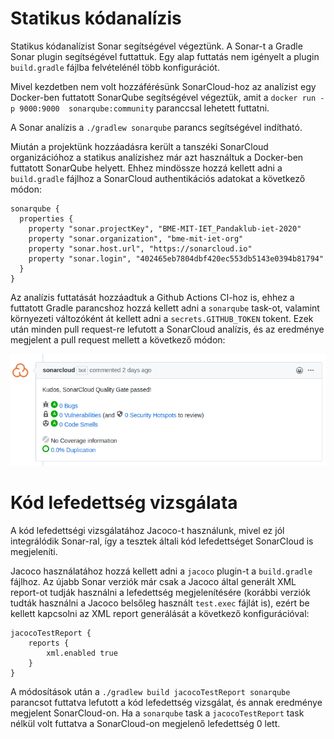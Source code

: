 # Statikus kódanalízis
Statikus kódanalízist Sonar segítségével végeztünk. A Sonar-t a Gradle Sonar plugin segítségével futtattuk. Egy alap futtatás nem igényelt a plugin `build.gradle` fájlba felvételénél több konfigurációt.

Mivel kezdetben nem volt hozzáférésünk SonarCloud-hoz az analízist egy Docker-ben futtatott SonarQube segítségével végeztük, amit a `docker run -p 9000:9000  sonarqube:community` paranccsal lehetett futtatni.

A Sonar analízis a `./gradlew sonarqube` parancs segítségével indítható.

Miután a projektünk hozzáadásra került a tanszéki SonarCloud organizációhoz a statikus analízishez már azt használtuk a Docker-ben futtatott SonarQube helyett. Ehhez mindössze hozzá kellett adni a `build.gradle` fájlhoz a SonarCloud authentikációs adatokat a következő módon:
```
sonarqube {
  properties {
    property "sonar.projectKey", "BME-MIT-IET_Pandaklub-iet-2020"
    property "sonar.organization", "bme-mit-iet-org"
    property "sonar.host.url", "https://sonarcloud.io"
    property "sonar.login", "402465eb7804dbf420ec553db5143e0394b81794"
  }
}
```

Az analízis futtatását hozzáadtuk a Github Actions CI-hoz is, ehhez a futtatott Gradle parancshoz hozzá kellett adni a `sonarqube` task-ot, valamint környezeti változóként át kellett adni a `secrets.GITHUB_TOKEN` tokent. Ezek után minden pull request-re lefutott a SonarCloud analízis, és az eredménye megjelent a pull request mellett a következő módon:

![Github SonarCloud eredmény](images/github_sonar.png)

# Kód lefedettség vizsgálata
A kód lefedettségi vizsgálatához Jacoco-t használunk, mivel ez jól integrálódik Sonar-ral, így a tesztek általi kód lefedettséget SonarCloud is megjeleníti.

Jacoco használatához hozzá kellett adni a `jacoco` plugin-t a `build.gradle` fájlhoz. Az újabb Sonar verziók már csak a Jacoco által generált XML report-ot tudják használni a lefedettség megjelenítésére (korábbi verziók tudták használni a Jacoco belsőleg használt `test.exec` fájlát is), ezért be kellett kapcsolni az XML report generálását a következő konfigurációval:

```
jacocoTestReport {
	reports {
		xml.enabled true
	}
}
```

A módosítások után a `./gradlew build jacocoTestReport sonarqube` parancsot futtatva lefutott a kód lefedettség vizsgálat, és annak eredménye megjelent SonarCloud-on. Ha a `sonarqube` task a `jacocoTestReport` task nélkül volt futtatva a SonarCloud-on megjelenő lefedettség 0 lett.
